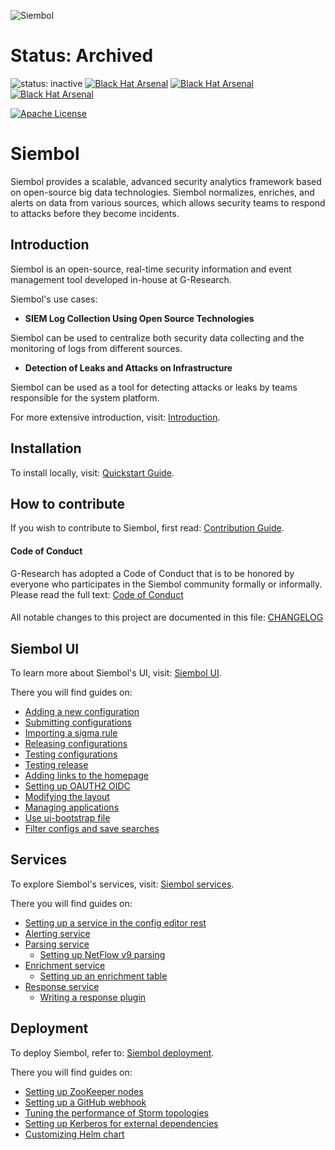 ![Siembol](logo.svg)

# Status: Archived

![status: inactive](https://img.shields.io/badge/status-inactive-red.svg)
[![Black Hat Arsenal](https://raw.githubusercontent.com/toolswatch/badges/54ad78bc63b24ce445e8241f179fe1ddeecf8eef/arsenal/usa/2021.svg)](https://www.blackhat.com/us-21/arsenal/schedule/index.html#siembol-an-open-source-real-time-siem-tool-based-on-big-data-technologies-24038)
[![Black Hat Arsenal](https://raw.githubusercontent.com/toolswatch/badges/master/arsenal/europe/2021.svg?sanitize=true)](https://www.blackhat.com/eu-21/arsenal/schedule/index.html#siembol-an-open-source-real-time-siem-tool-based-on-big-data-technologies-25165)
[![Black Hat Arsenal](https://raw.githubusercontent.com/toolswatch/badges/master/arsenal/usa/2022.svg?sanitize=true)](https://www.blackhat.com/us-22/arsenal/schedule/#siembol-an-open-source-real-time-siem-tool-based-on-big-data-technologies-27927)

[![Apache License](https://img.shields.io/badge/License-Apache%202.0-blue)](https://www.apache.org/licenses/LICENSE-2.0)

# Siembol 

Siembol provides a scalable, advanced security analytics framework based on open-source big data technologies. Siembol normalizes, enriches, and alerts on data from various sources, which allows security teams to respond to attacks before they become incidents.

Introduction
------------

Siembol is an open-source, real-time security information and event management tool developed in-house at G-Research.
 
Siembol's use cases:

* **SIEM Log Collection Using Open Source Technologies**

Siembol can be used to centralize both security data collecting and the monitoring of logs from different sources.

* **Detection of Leaks and Attacks on Infrastructure**

Siembol can be used as a tool for detecting attacks or leaks by teams responsible for the system platform. 

For more extensive introduction, visit: [Introduction](/docs/introduction/introduction.md).

Installation
------------

To install locally, visit: [Quickstart Guide](/docs/introduction/how-tos/quickstart.md).

How to contribute
-----------------

If you wish to contribute to Siembol, first read: [Contribution Guide](/docs/introduction/how-tos/how_to_contribute.md).

#### Code of Conduct
G-Research has adopted a Code of Conduct that is to be honored by everyone who participates in the Siembol community formally or informally.
Please read the full text: [Code of Conduct](/CODE_OF_CONDUCT.md)

####
All notable changes to this project are documented in this file: [CHANGELOG](/CHANGELOG.md)

Siembol UI
-------------

To learn more about Siembol's UI, visit: [Siembol UI](/docs/siembol_ui/siembol_ui.md).

There you will find guides on:
- [Adding a new configuration](/docs/siembol_ui/how-tos/how_to_add_new_config_in_siembol_ui.md)
- [Submitting configurations](/docs/siembol_ui/how-tos/how_to_submit_config_in_siembol_ui.md)
- [Importing a sigma rule](/docs/siembol_ui/how-tos/how_to_import_sigma_rules.md)
- [Releasing configurations](/docs/siembol_ui/how-tos/how_to_release_configurations_in_siembol_ui.md)
- [Testing configurations](/docs/siembol_ui/how-tos/how_to_test_config_in_siembol_ui.md)
- [Testing release](/docs/siembol_ui/how-tos/how_to_test_release_in_siembol_ui.md)  
- [Adding links to the homepage](/docs/siembol_ui/how-tos/how_to_add_links_to_siembol_ui_home_page.md)
- [Setting up OAUTH2 OIDC](/docs/siembol_ui/how-tos/how_to_setup_oauth2_oidc_in_siembol_ui.md)
- [Modifying the layout](/docs/siembol_ui/how-tos/how_to_modify_ui_layout.md)
- [Managing applications](/docs/siembol_ui/how-tos/how_to_manage_applications.md)
- [Use ui-bootstrap file](/docs/siembol_ui/how-tos/how_to_use_ui_bootstrap_file.md)
- [Filter configs and save searches](/docs/siembol_ui/how-tos/how_to_filter_configs_and_save_searches.md)

Services
---------

To explore Siembol's services, visit: [Siembol services](/docs/services/services.md).

There you will find guides on:
- [Setting up a service in the config editor rest](/docs/services/how-tos/how_to_set_up_service_in_config_editor_rest.md)
- [Alerting service](/docs/services/siembol_alerting_services.md)
- [Parsing service](/docs/services/siembol_parsing_services.md)
  - [Setting up NetFlow v9 parsing](/docs/services/how-tos/how_to_setup_netflow_v9_parsing.md)
- [Enrichment service](/docs/services/siembol_enrichment_service.md)
  - [Setting up an enrichment table](/docs/services/how-tos/how_to_set_up_enrichment_table.md)
- [Response service](/docs/services/siembol_response_service.md)
  - [Writing a response plugin](/docs/services/how-tos/how_to_write_response_plugin.md)
        
Deployment
----------

To deploy Siembol, refer to: [Siembol deployment](/docs/deployment/deployment.md).

There you will find guides on:
- [Setting up ZooKeeper nodes](/docs/deployment/how-tos/how_to_set_up_zookeeper_nodes.md)
- [Setting up a GitHub webhook](/docs/deployment/how-tos/how_to_setup_github_webhook.md)
- [Tuning the performance of Storm topologies](/docs/deployment/how-tos/how_to_tune_performance_of_storm_topologies.md)
- [Setting up Kerberos for external dependencies](/docs/deployment/how-tos/how_to_set_up_kerberos_for_external_dependencies.md)
- [Customizing Helm chart](/docs/deployment/how-tos/how_to_customize_helm_charts.md)
